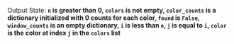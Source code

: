 Output State: **`n` is greater than 0, `colors` is not empty, `color_counts` is a dictionary initialized with 0 counts for each color, `found` is `False`, `window_counts` is an empty dictionary, `i` is less than `n`, `j` is equal to `i`, `color` is the color at index `j` in the `colors` list**